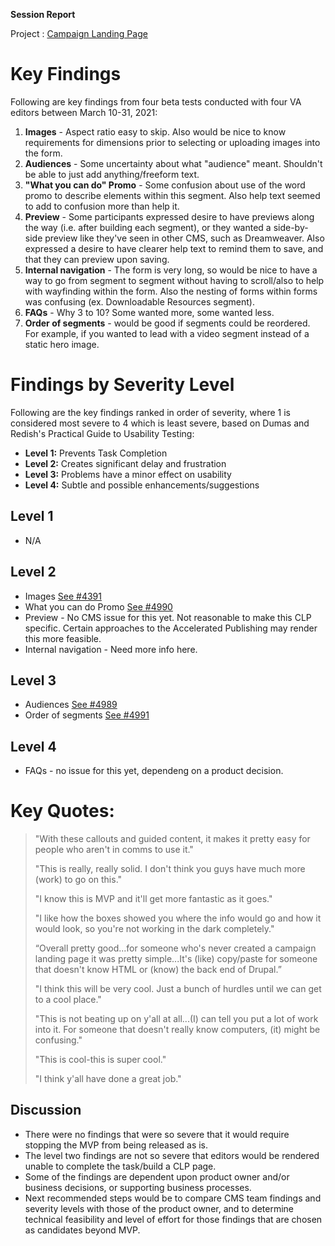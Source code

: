 **Session Report**

Project : [Campaign Landing Page](https://github.com/department-of-veterans-affairs/va.gov-team/tree/master/products/content/tier-2-content-IA-and-design/campaign-landing-page-templates)

# Key Findings

Following are key findings from four beta tests conducted with four VA editors between March 10-31, 2021:

1. **Images** - Aspect ratio easy to skip. Also would be nice to know requirements for dimensions prior to selecting or uploading images into the form. 
2. **Audiences** - Some uncertainty about what "audience" meant. Shouldn't be able to just add anything/freeform text. 
3. **"What you can do" Promo** - Some confusion about use of the word promo to describe elements within this segment. Also help text seemed to add to confusion more than help it. 
4. **Preview** - Some participants expressed desire to have previews along the way (i.e. after building each segment), or they wanted a side-by-side preview like they've seen in other CMS, such as Dreamweaver. Also expressed a desire to have clearer help text to remind them to save, and that they can preview upon saving.
5. **Internal navigation** - The form is very long, so would be nice to have a way to go from segment to segment without having to scroll/also to help with wayfinding within the form. Also the nesting of forms within forms was confusing (ex. Downloadable Resources segment). 
6. **FAQs** - Why 3 to 10? Some wanted more, some wanted less. 
7. **Order of segments** - would be good if segments could be reordered. For example, if you wanted to lead with a video segment instead of a static hero image. 

# Findings by Severity Level

Following are the key findings ranked in order of severity, where 1 is considered most severe to 4 which is least severe, based on Dumas and Redish's Practical Guide to Usability Testing: 

* **Level 1:** Prevents Task Completion
* **Level 2:** Creates significant delay and frustration
* **Level 3:** Problems have a minor effect on usability
* **Level 4:** Subtle and possible enhancements/suggestions

## Level 1

* N/A
 
## Level 2

* Images [See #4391](https://github.com/department-of-veterans-affairs/va.gov-cms/issues/4391)
* What you can do Promo [See #4990](https://github.com/department-of-veterans-affairs/va.gov-cms/issues/4990)
* Preview - No CMS issue for this yet. Not reasonable to make this CLP specific. Certain approaches to the Accelerated Publishing may render this more feasible.
* Internal navigation - Need more info here. 

## Level 3

* Audiences [See #4989](https://github.com/department-of-veterans-affairs/va.gov-cms/issues/4989)
* Order of segments   [See #4991](https://github.com/department-of-veterans-affairs/va.gov-cms/issues/4991)

## Level 4

* FAQs - no issue for this yet, dependeng on a product decision. 

# Key Quotes:

> "With these callouts and guided content, it makes it pretty easy for people who aren't in comms to use it."
> 
> "This is really, really solid. I don't think you guys have much more (work) to go on this."
> 
> "I know this is MVP and it'll get more fantastic as it goes."
> 
> "I like how the boxes showed you where the info would go and how it would look, so you're not working in the dark completely."
> 
> “Overall pretty good...for someone who's never created a campaign landing page it was pretty simple...It's (like) copy/paste for someone that doesn't know HTML or (know) the back end of Drupal.”
> 
> "I think this will be very cool. Just a bunch of hurdles until we can get to a cool place."
> 
> "This is not beating up on y'all at all...(I) can tell you put a lot of work into it. For someone that doesn't really know computers, (it) might be confusing."
> 
> "This is cool-this is super cool."
> 
> "I think y'all have done a great job."


## Discussion

* There were no findings that were so severe that it would require stopping the MVP from being released as is.
* The level two findings are not so severe that editors would be rendered unable to complete the task/build a CLP page.
* Some of the findings are dependent upon product owner and/or business decisions, or supporting business processes.
* Next recommended steps would be to compare CMS team findings and severity levels with those of the product owner, and to determine technical feasibility and level of effort for those findings that are chosen as candidates beyond MVP.
 

